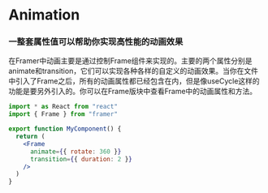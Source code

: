 # Animation

### 一整套属性值可以帮助你实现高性能的动画效果

在Framer中动画主要是通过控制Frame组件来实现的。主要的两个属性分别是animate和transition，它们可以实现各种各样的自定义的动画效果。当你在文件中引入了Frame之后，所有的动画属性都已经包含在内，但是像useCycle这样的功能是要另外引入的。你可以在Frame版块中查看Frame中的动画属性和方法。

```jsx
import * as React from "react"
import { Frame } from "framer"

export function MyComponent() {
  return (
    <Frame
      animate={{ rotate: 360 }}
      transition={{ duration: 2 }}
    />
  )
}
```




